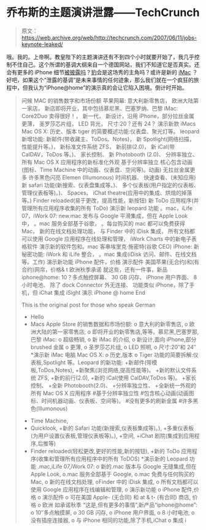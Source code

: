 # 乔布斯的主题演讲泄露——TechCrunch

> 原文：<https://web.archive.org/web/http://techcrunch.com/2007/06/11/jobs-keynote-leaked/>

哦。我的。上帝啊。教皇陛下的主题演讲还有不到四个小时就要开始了，我几乎控制不住自己。这个所谓的基调大纲来自一个德国网站，我们不知道它是否真实。还会有更多的 iPhone 细节[被披露吗](https://web.archive.org/web/20201205033402/http://crunchgear.com/2007/06/09/iphone-details-leaked-from-sales-training-manual/)？[豹](https://web.archive.org/web/20201205033402/http://crunchgear.com/2007/06/07/wwdc-banners-reveal-secrets/)会是这场秀的主角吗？或许是新的 [iMac](https://web.archive.org/web/20201205033402/http://crunchgear.com/2007/06/06/sorry-no-new-imac-at-wwdc-next-week/) ？好吧，如果这个“泄露的基调”是未来事情的任何迹象，那么我们就在一个疯狂的旅程中，但我认为“iPhone@home”的演示真的会让它陷入困境。倒计时开始。

> 问候
> MAC 的销售数字和市场份额
> 苹果网幕:
> 意大利新零售店，
> 欧洲大陆第一家店，
> 新店即将开业，其中包括慕尼黑、巴塞罗纳、巴黎
> iMac:
> Core2Duo 卖得很好！，
> 新一代，
> 新设计，沿用 iPhone，部分拉丝金属
> 更薄，
> 圣罗莎芯片组，
> LED 背光，
> 尺寸:20？还有 24？
> 演示新款 iMacs
> Mac OS X:
> 历史、版本
> tiger 的简要概述功能:仪表盘、聚光灯等。
> leopard 新增功能:
> 新邮件(带收藏主、ToDos、Notes)，
> 新 Spotlight(网络扫描，性能提升等。)，
> 新标准文件系统 ZFS，
> 新前排(2.0)，
> 新 iCal(带 CalDAV，ToDos 等。)、
> 家长控制、
> 新 Photobooth (2.0)、
> 分辨率独立、
> 所有 Mac OS X 应用程序的新标准化外观
> 基于分辨率独立
> 核心包含动画(图标、Time Machine 中的动画、仪表盘、空间等)。动画)
> 无拉丝金属更多
> 许多黑色闪亮 Elemen (Illumonous)
> 时间机器、
> 快速查看、(未知应用)
> 新 safari 功能(新搜索、仪表盘集成等。)、
> 多个仪表板(用户指定的仪表板、管理仪表板等)。)、
> Spaces、
> iChat theatre(应用中的集成、烘焙的掉落等。)
> Finder reloaded(易于更改，提高性能，新按钮)
> 新 ToDo 应用程序(并管理所有应用程序收集的所有 ToDo)
> 演示新 leopard 功能
> 。mac，iLife 07，iWork 07:
> new.mac 发布与 Google 平滑集成，但在 Apple Look 中，
> 。mac 服务全部基于谷歌，
> 。每台购买的 mac 都可以免费获得 Mac，
> 新的在线文档处理功能，
> 与 Finder 中的 iDisk 集成，
> 所有文档都可以使用 Google 应用程序在线处理和管理，
> iWork Charts 中的新电子表格软件
> 演示新的软件包和。mac
> 客串埃里克·施密特(谷歌 CEO)
> iPhone:
> 新秘密功能:
> iWork 和 iLife 整合，
> 。mac 集成(iDisk 访问、邮件、在线文档等。工作)
> 演示新功能
> iPhone 配件，价格
> 演示配件
> 美国苹果(无合约)和(有合约)网帘，价格& t
> 欧洲秋季承诺
> 就这些，还有一件事，新品 iphone@home:
> 10？多点触控屏幕、
> 30 GB 闪存、
> iPhone 用户界面、
> 8 小时电池、
> 除了 dock Connector 外无连接、
> 功能类似 iPhone，除了手机，但 iChat
> 集成 iSight
> 演示 iPhone @ home
> End
> 
> This is the original post for those who speak German
> * Hello
> * Macs
> Apple Store 的销售数据和市场份额:
> o 意大利的新零售店,
> o 欧洲大陆的第一家零售店,
> o 即将开业的新零售店,等等。慕尼黑,巴塞罗那,巴黎
> iMac:
> o 超级畅销,
> o 新 iMac 的介绍,
> o 新设计,面向 iPhone,部分 brushed 金属
> o 更薄,
> o 圣罗莎芯片组,
> o LED 照明,
> o 尺寸:20′′和 24′′
> *演示新 iMac 电脑
> Mac OS X:
> o 历史,版本
> o Tiger 功能的简要拆解:仪表板,Spotlight 等。Leopard 的新功能:
> +新邮件(带模板,ToDos,Notes),
> +新聚焦(浏览网络,提高性能等)。
> +新的默认文件系统 ZFS,
> +新的前行(2.0),
> +新的 iCal(使用 CalDAV,ToDos 等)。
> +家长控制、
> +全新 Photobooth(2.0)、
> +分辨率独立性、
> +全新统一外观的所有 Mac OS X 应用程序
> #基于分辨率独立性
> #包含核心动画(动画图标、时间机器动画、仪表板、空间等)。
> #没有更多的刷新金属
> #许多黑色(Illumonous)
> + Time Machine,
> + Quicklook,
> +新的 Safari 功能(新搜索,仪表板集成等)。),
> +多重仪表板(为用户设置仪表板,管理仪表板等)。),
> +空间,
> +iChat 剧院(集成到应用程序,后推等)
> + Finder reloaded(轻松更改,更好的性能,新的按钮),
> +新的 ToDo 应用程序(收集和管理所有应用程序中的所有 ToDOS)
> *演示新的 Leopard 功能
> .mac,iLife 07,iWork 07:
> o 新的.mac 版本与 Google 无缝集成,但在 Apple Look,
> o.mac 服务全部基于 Google,
> o.mac 免费与任何购买的 Mac,
> o 新的在线文档处理,
> oFinder 中的 iDisk 集成,
> o 所有文档都可以使用 Google 应用程序在线编辑和管理,
> o 演示新功能
> o iPhone 配件,价格
> o 演示配件
> o 可在美国 Apple- (无合同) 和 at & t- (有合同) 商店, 价格
> o 欧洲 如承诺秋季
> “这是,但有更多的事情”,新产品“iphone@home”:
> o 10′′多点触摸屏,
> o 30 GB 闪存,
> o iPhone 用户界面,
> o 8 小时电池,
> o 没有插座连接器,
> o 与 iPhone 相同的功能,除了手机,iChat
> o 集成 i